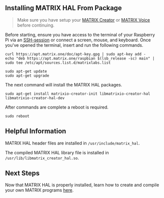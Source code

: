 ## Installing MATRIX HAL From Package

> Make sure you have setup your
> [MATRIX Creator](/matrix-creator/device-setup) or
> [MATRIX Voice](/matrix-voice/device-setup) before continuing.

Before starting, ensure you have access to the terminal of your Raspberry Pi via an <a href="https://www.raspberrypi.org/documentation/remote-access/ssh/" target="_blank">SSH-session</a> or connect a screen, mouse, and keyboard. Once you've opened the terminal, insert and run the following commands.

```language-bash
curl https://apt.matrix.one/doc/apt-key.gpg | sudo apt-key add -
echo "deb https://apt.matrix.one/raspbian $(lsb_release -sc) main" | sudo tee /etc/apt/sources.list.d/matrixlabs.list

sudo apt-get update
sudo apt-get upgrade
```

The next command will install the MATRIX HAL packages.

```language-bash
sudo apt-get install matrixio-creator-init libmatrixio-creator-hal libmatrixio-creator-hal-dev
```

After commands are complete a reboot is required.

```language-bash
sudo reboot
```

## Helpful Information

MATRIX HAL header files are installed in `/usr/include/matrix_hal`. 

The compiled MATRIX HAL library file is installed in `/usr/lib/libmatrix_creator_hal.so`.

## Next Steps

Now that MATRIX HAL is properly installed, learn how to create and compile your own MATRIX programs [here](programs).
